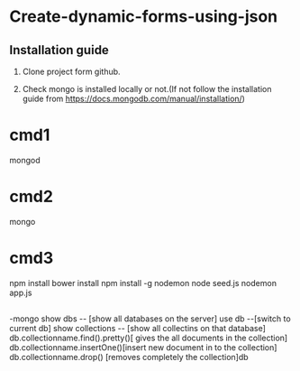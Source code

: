 # Create-dynamic-forms-using-json

## Installation guide

1. Clone project form github.

2. Check mongo is installed locally or not.(If not follow the installation guide from https://docs.mongodb.com/manual/installation/)
 
# cmd1
mongod 

# cmd2
mongo

# cmd3
npm install
bower install 
npm install -g nodemon
node seed.js
nodemon app.js 

##
-mongo
show dbs -- [show all databases on the server]
use db  --[switch to current db]
show collections -- [show all collectins on that database]
db.collectionname.find().pretty()[ gives the all documents in the collection]
db.collectionname.insertOne()[insert new document in to the collection]
db.collectionname.drop() [removes completely the collection]db
